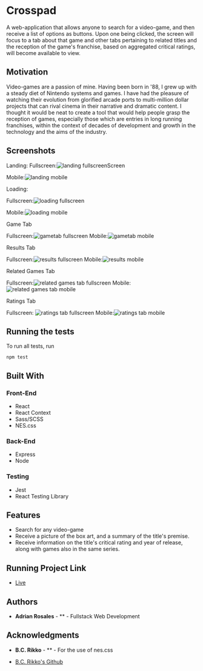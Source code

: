 <!-- # book-thing.io

Initial wireframes:

https://wireframe.cc/x0a8I9

https://wireframe.cc/6oVXTU -->
# Crosspad

A web-application that allows anyone to search for a video-game, and then receive a list of options as buttons. Upon one being clicked, the screen
will focus to a tab about that game and other tabs pertaining to related titles and the reception of the game's franchise, based on aggregated critical ratings, will become available to view.

## Motivation

Video-games are a passion of mine. Having been born in '88, I grew up with a steady diet of Nintendo systems and games. I have had the pleasure of watching their evolution from glorified arcade ports to multi-million dollar projects that can rival cinema in their narrative and dramatic content. I thought it would be neat to create a tool that would help people grasp the reception of games, especially those which are entries in long running franchises, within the context of decades of development and growth in the technology and the aims of the industry.


## Screenshots
Landing:
Fullscreen:![landing fullscreenScreen](public/screenshots/landingFullscreen.png)

Mobile:![landing mobile](public/screenshots/landingMobile.png)

Loading:

Fullscreen:![loading fullscreen](public/screenshots/loadingFullscreen.png)

Mobile:![loading mobile](public/screenshots/loadingMobile.png)

Game Tab

Fullscreen:![gametab fullscreen](public/screenshots/gametabFullscreen.png)
Mobile:![gametab mobile](public/screenshots/gametabMobile.png)

Results Tab

Fullscreen:![results fullscreen](public/screenshots/resultsFullscreen.png)
Mobile:![results mobile](public/screenshots/resultsMobile.png)

Related Games Tab

Fullscreen:![related games tab fullscreen](public/screenshots/relatedGamesFullscreen.png)
Mobile:![related games tab mobile](public/screenshots/relatedGamesMobile.png)

Ratings Tab

Fullscreen: ![ratings tab fullscreen](public/screenshots/ratingsFullscreen.png)
Mobile:![ratings tab mobile](public/screenshots/ratingsMobile.png)



<!-- ## Environment Setup

1. You'll need to clone <INSERT LINK> and run 
```
npm install
```
then
```
npm start
```

2. Do the same for this package.

3. Open up a window at localhost:3000 -->



## Running the tests

To run all tests, run
```
npm test
```

## Built With

### Front-End
* React
* React Context
* Sass/SCSS
* NES.css

### Back-End
* Express
* Node

### Testing
* Jest
* React Testing Library

## Features

* Search for any video-game
* Receive a picture of the box art, and a summary of the title's premise.
* Receive information on the title's critical rating and year of release, along with games also in the same series.

## Running Project Link

- [Live](https://infinite-harbor-38259.herokuapp.com/)

## Authors

* **Adrian Rosales** - ** - Fullstack Web Development


## Acknowledgments

* **B.C. Rikko** - ** - For the use of nes.css
- [B.C. Rikko's Github](https://github.com/BcRikko)